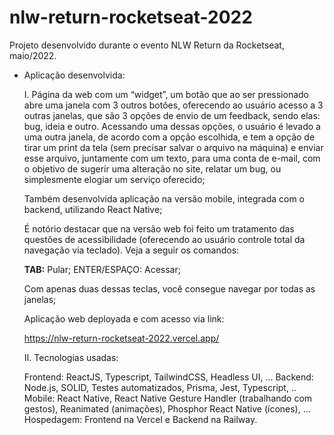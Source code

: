 # nlw-return-rocketseat-2022

Projeto desenvolvido durante o evento NLW Return da Rocketseat, maio/2022.

- Aplicação desenvolvida: 

  I. Página da web com um “widget”, um botão que ao ser pressionado abre uma janela com 3 outros botões, oferecendo ao usuário acesso a 3 outras janelas, que são 3 opções de envio de um feedback, sendo elas: bug, ideia e outro. Acessando uma dessas opções, o usuário é levado a uma outra janela, de acordo com a opção escolhida, e tem a opção de tirar um print da tela (sem precisar salvar o arquivo na máquina) e enviar esse arquivo, juntamente com um texto, para uma conta de e-mail, com o objetivo de sugerir uma alteração no site, relatar um bug, ou simplesmente elogiar um serviço oferecido;
  
  Também desenvolvida aplicação na versão mobile, integrada com o backend, utilizando React Native;
  
  É notório destacar que na versão web foi feito um tratamento das questões de acessibilidade (oferecendo ao usuário controle total da navegação via teclado). Veja a seguir os comandos:
  
  <strong>TAB:</strong> Pular;
  ENTER/ESPAÇO: Acessar;
  
  Com apenas duas dessas teclas, você consegue navegar por todas as janelas;
  
  Aplicação web deployada e com acesso via link:
  
  https://nlw-return-rocketseat-2022.vercel.app/
  
  II. Tecnologias usadas: 
  
  Frontend: ReactJS, Typescript, TailwindCSS, Headless UI, …
  Backend: Node.js, SOLID, Testes automatizados, Prisma, Jest, Typescript, ..
  Mobile: React Native, React Native Gesture Handler (trabalhando com gestos), Reanimated (animações), Phosphor React Native (ícones), …
  Hospedagem: Frontend na Vercel e Backend na Railway.
